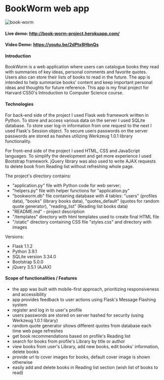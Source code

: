 # BookWorm web app

![book-worm](https://user-images.githubusercontent.com/76619902/133414707-4aef0cee-8804-4336-82b3-7664b9aa7dc3.png)

#### Live demo: http://book-worm-project.herokuapp.com/

#### Video Demo: https://youtu.be/2dPtx8HbnQs

#### Introduction
BookWorm is a web application where users can catalogue books they read with summaries of key ideas, personal comments and favorite quotes.
Users also can store their lists of books to read in the future.
The app is intended to help summarize books' content and keep important personal ideas and thoughts for future reference.
This app is my final project for Harvard CS50's Introduction to Computer Science course.

#### Technologies
For back-end side of the project I used Flask web framework written in Python.
To store and access various data on the server I used SQLite database.
To store user log-in information from one request to the next I used Flask's Session object.
To secure users passwords on the server passwords are stored as hashes utilizing Werkzeug 1.0.1 library functionality.

For front-end side of the project I used HTML, CSS and JavaScript languages.
To simplify the development and get more experience I used Bootstrap framework.
jQuery library was also used to write AJAX requests to delete book from Reading list without refreshing whole page.

The project's directory contains:
- "application.py" file with Python code for web server;
- "helpers.py" file with helper functions for "application.py"
- "bookworm.db" file containing database with 4 tables: "users" (profiles data), "books" (library books data), "quotes\_default" (quotes for random quote generator), "reading\_list" (Reading list books data)
- "README.md" - project description
- "/templates" directory with html templates used to create final HTML file
- "/static" directory containing CSS file "styles.css" and directory with images

Versions:
- Flask 1.1.2
- Python 3.9.1
- SQLite version 3.34.0
- Bootstrap 5.0.0
- jQuery 3.5.1 (AJAX)

#### Scope of functionalities / Features
- the app was built with mobile-first approach, prioritizing responsiveness and accessibility
- app provides feedback to user actions using Flask's Message Flashing system
- register and log in to user's profile
- users passwords are stored on server hashed for security (using Werkzeug 1.0.1 library)
- random quote generator shows different quotes from database each time web page refreshes
- get book recommendations based on profile's Reading list
- search for books from profile's Library by title or author
- view books from user's Library, add new books, edit books' information, delete books
- provide url to cover images for books, default cover image is shown otherwise
- easily add and delete books in Reading list section (wish list of books to read)
